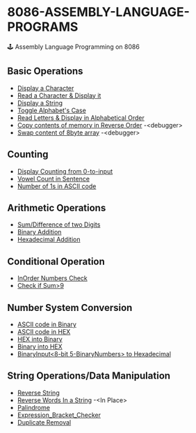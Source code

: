 # 8086-ASSEMBLY-LANGUAGE-PROGRAMS

 🕹️ Assembly Language Programming on 8086
 ## Basic Operations
 - [Display a Character](https://github.com/MubashraIftikhar/COAL/blob/main/Basic%20Operations/Input_Character.asm)
 - [Read a Character & Display it](https://github.com/MubashraIftikhar/COAL/blob/main/Basic%20Operations/Output_Character.asm)
 - [Display a String](https://github.com/MubashraIftikhar/COAL/blob/main/Basic%20Operations/Output_String.asm)
 - [Toggle Alphabet's Case](https://github.com/MubashraIftikhar/COAL/blob/main/Basic%20Operations/Toggle%20Alphabet's%20Case.asm)
 - [Read Letters & Display in Alphabetical Order](https://github.com/MubashraIftikhar/COAL/blob/main/Basic%20Operations/Alphabetical%20order.asm)
 - [Copy contents of memory in Reverse Order](https://github.com/MubashraIftikhar/COAL/blob/main/Basic%20Operations/copy_debugger.docx) -<<debugger>debugger>
 - [Swap content of 8byte array](https://github.com/MubashraIftikhar/COAL/blob/main/Basic%20Operations/swap_debugger.docx) -<<debugger>debugger>
 ## Counting
 - [Display Counting from 0-to-input](https://github.com/MubashraIftikhar/COAL/blob/main/Counting/Counting.asm)
 - [Vowel Count in Sentence](https://github.com/MubashraIftikhar/COAL/blob/main/Counting/Vowel%20Count.asm)
 - [Number of 1s in ASCII code](https://github.com/MubashraIftikhar/COAL/blob/main/Counting/ASCII%20to%20Binary.asm)
 ## Arithmetic Operations
 - [Sum/Difference of two Digits](https://github.com/MubashraIftikhar/COAL/blob/main/Arithmetic%20Operation/Sum-Difference.asm)
 - [Binary Addition](https://github.com/MubashraIftikhar/COAL/blob/main/Arithmetic%20Operation/Binary%20Addition.asm)
 - [Hexadecimal Addition](https://github.com/MubashraIftikhar/COAL/blob/main/Arithmetic%20Operation/hsum.txt)
 ## Conditional Operation
   - [InOrder Numbers Check](https://github.com/MubashraIftikhar/COAL/blob/main/Conditional%20Operations/InOrder%20Numbers.asm)
   - [Check if Sum>9](https://github.com/MubashraIftikhar/COAL/blob/main/Conditional%20Operations/Check%20Sum.asm)
 ## Number System Conversion
 - [ASCII code in Binary](https://github.com/MubashraIftikhar/COAL/blob/main/Number%20System/ASCII%20to%20Binary.asm)
 - [ASCII code in HEX](https://github.com/MubashraIftikhar/COAL/blob/main/Number%20System/ASCII%20into%20HEX.asm)
 - [HEX into Binary](https://github.com/MubashraIftikhar/COAL/blob/main/Number%20System/HEX%20to%20Binary.asm)
 - [Binary into HEX](https://github.com/MubashraIftikhar/COAL/blob/main/Number%20System/Binary%20to%20HEX.asm)
 - [BinaryInput<8-bit 5-BinaryNumbers> to Hexadecimal](https://github.com/MubashraIftikhar/COAL/blob/main/Number%20System/Binary%20to%20HEX.asm)
 ## String Operations/Data Manipulation
 - [Reverse String](https://github.com/MubashraIftikhar/COAL/blob/main/Data%20Manipulation/reverse%20String.asm)
 - [Reverse Words In a String](https://github.com/MubashraIftikhar/COAL/blob/main/Data%20Manipulation/Reverse%20Word.asm) -<<debugger>In Place>
 - [Palindrome]()
 - [Expression_Bracket_Checker]()
 - [Duplicate Removal]()
